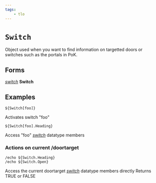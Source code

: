 ```yaml
---
tags:
    - tlo
---
```

# `Switch`

Object used when you want to find information on targetted doors or switches such as the portals in PoK.

## Forms

[_switch_](../data-types/datatype-switch.md) **Switch**

## Examples

```
${Switch[foo]}
```
Activates switch "foo"

```
${Switch[foo].Heading}
```
Access "foo" [_switch_](../data-types/datatype-switch.md) datatype members


### Actions on current /doortarget
```
/echo ${Switch.Heading}
/echo ${Switch.Open}
```

Access the current doortarget [_switch_](../data-types/datatype-switch.md) datatype members directly
Returns TRUE or FALSE

